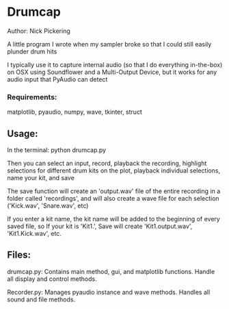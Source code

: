 # Drumcap
Author: Nick Pickering

A little program I wrote when my sampler broke so that I could still easily plunder drum hits 

I typically use it to capture internal audio (so that I do everything in-the-box) on OSX using Soundflower and a Multi-Output Device, but it works for any audio input that PyAudio can detect

### Requirements:
  matplotlib, pyaudio, numpy, wave, tkinter, struct

## Usage:
In the terminal:
  python drumcap.py
  
Then you can select an input, record, playback the recording, highlight selections for different drum kits on the plot, playback individual selections, name your kit, and save

The save function will create an 'output.wav' file of the entire recording in a folder called 'recordings', and will also create a wave file for each selection ('Kick.wav', 'Snare.wav', etc)

If you enter a kit name, the kit name will be added to the beginning of every saved file, so If your kit is 'Kit1.', Save will create 'Kit1.output.wav', 'Kit1.Kick.wav', etc.

## Files:
  drumcap.py:
    Contains main method, gui, and matplotlib functions. Handle all display and control methods.
    
   Recorder.py:
    Manages pyaudio instance and wave methods. Handles all sound and file methods.
